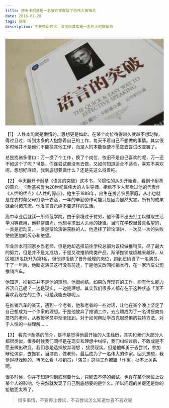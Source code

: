 ```yaml
---
title: 原来卡耐基是一名被作家耽误了的伟大推销员
date: 2018-02-28
tags: 随笔
description: 不要停止尝试，没准你其实是一名伟大的推销员
---
```


![](../image/about_book/卡耐基.jpg)

【1】
人性本能就是懒惰的，思想更是如此，在某个岗位待得越久就越不想动弹，得过且过，听到太多的人抱怨着自己的工作，每天干着自己不想做的事情。其实很多时候并不是他们不能换其他工作，而是人的本能驱使不愿意去尝试改变罢了。

总是找诸多借口：万一换了个工作，换了个岗位，依旧不是自己喜欢的呢，万一还不如这个了呢？可是，你连尝试都没有去做，又如何知道适合不适合，喜欢不喜欢呢。想想好麻烦，我到底想要做什么？还是先这么待着吧。

【2】
今天翻开卡耐基《语言的突破》这本书，习惯性的从头开始看，看到卡耐基的简介。卡耐基被誉为20世纪最伟大的人生导师，相信不少人都看过他的代表作《人性的优点》《人性的弱点》。他生于1888年，出生在贫苦农民家庭，从小也就是在农村帮父母打杂干农活，一年的辛勤劳作可能只是因为自然灾害，所有的成果就会付诸东流。他发誓自己绝不要这样的生活。

高中毕业后就读一所师范学院，由于家境过于贫穷，他不得不出去打工以赚取生活学习等费用，他非常自卑，他想寻求出人头地的捷径。当时在学校里最具名望的，一类是运动员，一类是辩论演讲获胜的人。他选择了辩论演讲，一次又一次的失败使他更加的灰心和绝望。

毕业后本可回家乡当老师，但是他却选择前往学校总部为该校做推销员，尽了最大的努力，但是并不是太成功，于是又改推销肉类产品。渐渐推销成绩越来越好，从区域25名跃升为第1名，但他却拒绝了晋升经理的岗位，跑到纽约当了一名演员，干了一年后，他断定演员这行没有前途，于是他又改回推销本行，在一家汽车公司推销汽车。

他知道，推销员并不是他的理想。他很纠结，如果放弃现在的工作，能有什么能力养活自己呢？一边是现实，一边是理想。其实我们很多人都存在于这种状态「我不喜欢我现在的工作，可是我能去哪呢」。

在推销汽车的某天，遇到一个老者，他和老者的一些对话，让他在某个晚上坚定了自己想成为一个作家的理想。于是他放弃了推销工作，去应聘成为了一名讲授商务技巧的老师，从教授学员中渐渐找到，对于如何帮助学员克服恐惧的独特方法，对于人性的一些理解......

【3】
看完卡耐基的简介，是不是觉得他最开始的人生经历，其实和我们大部分人都很类似，很多时候我们同样是在现实和理想中纠结，我们纠结过后，不敢或是不愿去做出改变，我们总是选择放弃理想 ，接受现实。但是他却勇于去尝试，参加辩论演讲，去推销，当演员，做老师，最后成为了一名伟大的作家。回头想想，我觉得挺戏剧的，再怎么看「推销员」「演员」这些工作都跟「作家」扯不上关系啊。

很多时候，你并不知道你到底想要什么，只能去不停的尝试，也许在某个岗位上受某个人的影响，你突然就发现了自己到底想要的是什么。所以问题的关键还是你的接触面太窄了。

> 很多事情，不要停止尝试，不去尝试怎么知道你喜不喜欢呢